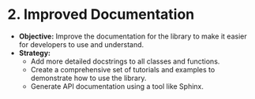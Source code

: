 # 2. Improved Documentation

-   **Objective:** Improve the documentation for the library to make it easier for developers to use and understand.
-   **Strategy:**
    -   Add more detailed docstrings to all classes and functions.
    -   Create a comprehensive set of tutorials and examples to demonstrate how to use the library.
    -   Generate API documentation using a tool like Sphinx.
